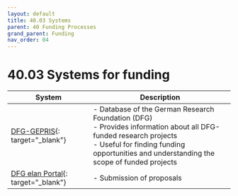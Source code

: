 ```yaml
---
layout: default
title: 40.03 Systems
parent: 40 Funding Processes
grand_parent: Funding
nav_order: 04
---
```


# 40.03 Systems for funding

 System | Description |
---|---|
[DFG-GEPRIS](https://gepris.dfg.de/gepris/OCTOPUS){: target="_blank"}| - Database of the German Research Foundation (DFG)<br>- Provides information about all DFG-funded research projects<br>- Useful for finding funding opportunities and understanding the scope of funded projects |
[DFG elan Portal]([https://gepris.dfg.de/gepris/OCTOPUS](https://elan.dfg.de/my.policy)){: target="_blank"}| - Submission of proposals |
